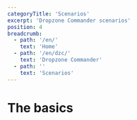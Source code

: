 ```yaml
---
categoryTitle: 'Scenarios'
excerpt: 'Dropzone Commander scenarios'
position: 4
breadcrumb:
  - path: '/en/'
    text: 'Home'
  - path: '/en/dzc/'
    text: 'Dropzone Commander'
  - path: ''
    text: 'Scenarios'
---
```

# The basics

<script setup>
  import { pages } from '/pages.js'
  const slug = '/en/dzc/scenarios/'
  const filteredPages = pages.filter(page => page?.href.indexOf(slug) > -1 && page?.href.indexOf('index.html') < 0)
    .sort((a, b) => a.position - b.position)
</script>

<CategoryCardsContainer :pages="filteredPages" />
